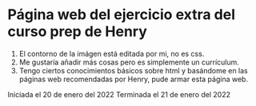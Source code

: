 # Página web del ejercicio extra del curso prep de Henry

1. El contorno de la imágen está editada por mi, no es css.
2. Me gustaría añadir más cosas pero es simplemente un currículum.
3. Tengo ciertos conocimientos básicos sobre html y basándome en las páginas web recomendadas por Henry, pude armar esta página web. 

Iniciada el 20 de enero del 2022
Terminada el 21 de enero del 2022
